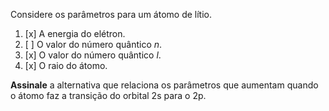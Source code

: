 Considere os parâmetros para um átomo de lítio.

1. [x] A energia do elétron.
2. [ ] O valor do número quântico $n$.
3. [x] O valor do número quântico $l$.
4. [x] O raio do átomo.

**Assinale** a alternativa que relaciona os parâmetros que aumentam quando o átomo faz a transição do orbital $\mathrm{2s}$ para o $\mathrm{2p}$.
